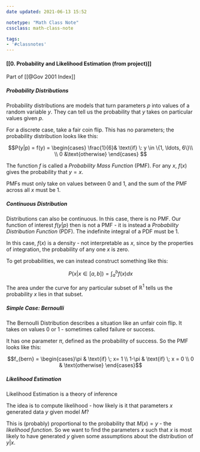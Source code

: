 ```yaml
---
date updated: 2021-06-13 15:52

notetype: "Math Class Note"
cssclass: math-class-note

tags: 
- '#classnotes'
---
```


#### [[0. Probability and Likelihood Estimation (from project)]]
Part of [[@Gov 2001 Index]]

##### Probability Distributions

Probability distributions are models that turn parameters $p$ into values of a random variable $y$. They can tell us the probability that $y$ takes on particular values given $p$. 

For a discrete case, take a fair coin flip. This has no parameters; the probability distribution looks like this:

$$P(y|p) = f(y) = \begin{cases} \frac{1}{6}& \text{if} \: y \in \{1, \ldots, 6\}\\
\\
0 &\text{otherwise}
\end{cases} $$

The function $f$ is called a _Probability Mass Function_ (PMF). For any $x$, $f(x)$ gives the probability that $y = x$. 
 
 PMFs must only take on values between $0$ and $1$, and the sum of the PMF across all $x$ must be $1$.

##### Continuous Distribution

Distributions can also be continuous. In this case, there is no PMF. Our function of interest $f(y|p)$ then is not a PMF - it is instead a _Probability Distribution Function_ (PDF). The indefinite integral of a PDF must be $1$.

In this case, $f(x)$ is a density - not interpretable as $x$, since by the properties of integration, the probability of any one $x$ is zero. 

To get probabilities, we can instead construct something like this:

$$P(x|x \in [a,b]) = \int_a^b f(x) dx$$

The area under the curve for any particular subset of $\mathbb{R}^1$ tells us the probability $x$ lies in that subset. 

##### Simple Case: Bernoulli

The Bernoulli Distribution describes a situation like an unfair coin flip. It takes on values $0$ or $1$ - sometimes called failure or success. 

It has one parameter $\pi$, defined as the probability of success. So the PMF looks like this:

$$f_{bern} = \begin{cases}\pi & \text{if} \; x= 1 \\ 1-\pi & \text{if}  \; x = 0 \\
0 & \text{otherwise} \end{cases}$$



##### Likelihood Estimation 


Likelihood Estimation is a theory of inference

The idea is to compute likelihood - how likely is it that parameters $x$ generated data $y$ given model $M$?

This is (probably) proportional to the probability that $M(x) = y$ - the _likelihood function_. So we want to find the parameters $x$ such that $x$ is most likely to have generated $y$ given some assumptions about the distribution of $y|x$.

